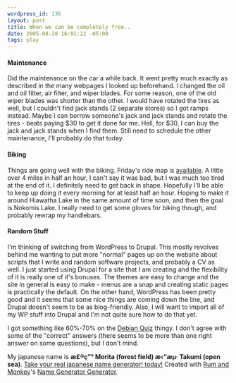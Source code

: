 ```yaml
--- 
wordpress_id: 136
layout: post
title: When we can be completely free..
date: 2005-08-28 16:01:22 -05:00
tags: play
---
```

<h4>Maintenance</h4>
Did the maintenance on the car a while back.   It went pretty much exactly as described in the many webpages I looked up beforehand.  I changed the oil and oil filter, air filter, and wiper blades.  For some reason, one of the old wiper blades was shorter than the other.   I would have rotated the tires as well, but I couldn't find jack stands (2 separate stores) so I got ramps instead.  Maybe I can borrow someone's jack and jack stands and rotate the tires - beats paying $30 to get it done for me.  Hell, for $30, I can buy the jack and jack stands when I find them.  Still need to schedule the other maintenance, I'll probably do that today.
<h4>Biking</h4>
Things are going well with the biking.  Friday's ride map is <a href="http://xrl.us/g3ej">available</a>.  A little over 4 miles in half an hour, I can't say it was bad, but I was much too tired at the end of it.  I definitely need to get back in shape.  Hopefully I'll be able to keep up doing it every morning for at least half an hour.  Hoping to make it around Hiawatha Lake in the same amount of time soon, and then the goal is Nokomis Lake.  I really need to get some gloves for biking though, and probably rewrap my handlebars.
<h4>Random Stuff</h4>
I'm thinking of switching from WordPress to Drupal.  This mostly revolves behind me wanting to put more "normal" pages up on the website about scripts that I write and random software projects, and probably a CV as well.  I just started using Drupal for a site that I am creating and the flexibility of it is really one of it's bonuses.  The themes are easy to change and the site in general is easy to make - menus are a snap and creating static pages is practically the default.   On the other hand, WordPress has been pretty good and it seems that some nice things are coming down the line, and Drupal doesn't seem to be as blog-friendly.  Also, I will want to import all of my WP stuff into Drupal and I'm not quite sure how to do that yet.

I got something like 60%-70% on the <a href="http://www.df7cb.de/debian/quiz/">Debian Quiz</a> thingy.  I don't agree with some of the "correct" answers (there seems to be more than one right answer on some questions), but I don't mind.

My japanese name is <strong>æ£®ç”° Morita (forest field) æ‹“æµ· Takumi (open sea)</strong>.
<a href="http://rumandmonkey.com/widgets/toys/namegen/969/">Take your real japanese name generator! today!</a>
Created with <a href="http://rumandmonkey.com/">Rum and Monkey</a>'s <a href="http://rumandmonkey.com/widgets/toys/namegen/">Name Generator Generator</a>.
